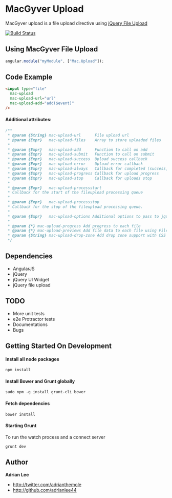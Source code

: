 MacGyver Upload
===

MacGyver upload is a file upload directive using [jQuery File Upload](https://github.com/blueimp/jQuery-File-Upload)

[![Build Status](https://travis-ci.org/angular-macgyver/angular-macgyver-upload.png?branch=master)](https://travis-ci.org/angular-macgyver/angular-macgyver-upload)

## Using MacGyver File Upload

```js
angular.module("myModule", ["Mac.Upload"]);
```

## Code Example
```html
<input type="file"
  mac-upload
  mac-upload-url="url"
  mac-upload-add="add($event)"
/>
```

#### Additional attributes:
```js
/**
 * @param {String} mac-upload-url      File upload url
 * @param {Expr}   mac-upload-files    Array to store uploaded files
 *
 * @param {Expr}   mac-upload-add      Function to call on add
 * @param {Expr}   mac-upload-submit   Function to call on submit
 * @param {Expr}   mac-upload-success  Upload success callback
 * @param {Expr}   mac-upload-error    Upload error callback
 * @param {Expr}   mac-upload-always   Callback for completed (success, abort or error) requests
 * @param {Expr}   mac-upload-progress Callback for upload progress
 * @param {Expr}   mac-upload-stop     Callback for uploads stop
 *
 * @param {Expr}   mac-upload-processstart
 * Callback for the start of the fileupload processing queue
 *
 * @param {Expr}   mac-upload-processstop
 * Callback for the stop of the fileupload processing queue.
 *
 * @param {Expr}   mac-upload-options Additional options to pass to jquery fileupload
 *
 * @param {*} mac-upload-progress Add progress to each file
 * @param {*} mac-upload-previews Add file data to each file using File Reader API
 * @param {String} mac-upload-drop-zone Add drop zone support with CSS selector
 */
```

## Dependencies
- AngularJS
- jQuery
- jQuery UI Widget
- jQuery file upload

## TODO
- More unit tests
- e2e Protractor tests
- Documentations
- Bugs

## Getting Started On Development
#### Install all node packages

  `npm install`
  
#### Install Bower and Grunt globally

  `sudo npm -g install grunt-cli bower`
  
#### Fetch dependencies

  `bower install`
  
#### Starting Grunt
To run the watch process and a connect server

  `grunt dev`

## Author

**Adrian Lee**
+ <http://twitter.com/adrianthemole>
+ <http://github.com/adrianlee44>
